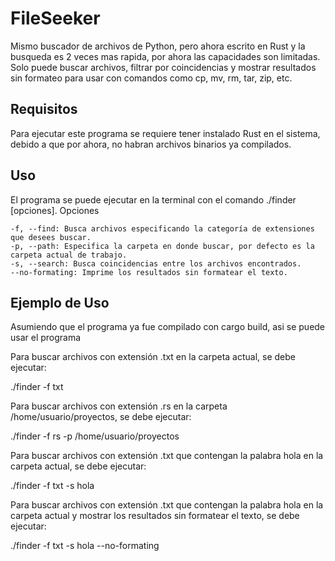 # FileSeeker

Mismo buscador de archivos de Python, pero ahora escrito en Rust y la busqueda es 2 veces mas rapida, por ahora las capacidades son limitadas.
Solo puede buscar archivos, filtrar por coincidencias y mostrar resultados sin formateo para usar con comandos como cp, mv, rm, tar, zip, etc.

## Requisitos

Para ejecutar este programa se requiere tener instalado Rust en el sistema, debido a que por ahora, no habran archivos binarios ya compilados.

## Uso

El programa se puede ejecutar en la terminal con el comando ./finder [opciones].
Opciones

    -f, --find: Busca archivos especificando la categoría de extensiones que desees buscar.
    -p, --path: Especifica la carpeta en donde buscar, por defecto es la carpeta actual de trabajo.
    -s, --search: Busca coincidencias entre los archivos encontrados.
    --no-formating: Imprime los resultados sin formatear el texto.

## Ejemplo de Uso

Asumiendo que el programa ya fue compilado con cargo build, asi se puede usar el programa

Para buscar archivos con extensión .txt en la carpeta actual, se debe ejecutar:

  ./finder -f txt

Para buscar archivos con extensión .rs en la carpeta /home/usuario/proyectos, se debe ejecutar:

  ./finder -f rs -p /home/usuario/proyectos

Para buscar archivos con extensión .txt que contengan la palabra hola en la carpeta actual, se debe ejecutar:

  ./finder -f txt -s hola

Para buscar archivos con extensión .txt que contengan la palabra hola en la carpeta actual y mostrar los resultados sin formatear el texto, se debe ejecutar:

  ./finder -f txt -s hola --no-formating
